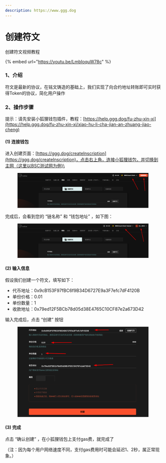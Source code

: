 ```yaml
---
description: https://www.ggg.dog
---
```


# 创建符文

创建符文视频教程

{% embed url="https://youtu.be/LmbIoquW78c" %}

### 1、介绍

符文是最新的协议，在铭文铸造的基础上，我们实现了向合约地址转账即可实时获得Token的协议，简化用户操作

### 2、操作步骤

提示：请先安装小狐狸钱包插件，教程：[https://help.ggg.dog/fu-zhu-xin-xi](https://help.ggg.dog/fu-zhu-xin-xi/xiao-hu-li-cha-jian-an-zhuang-jiao-cheng)

#### (1) 连接钱包

进入创建页面：[https://ggg.dog/createInscription](https://ggg.dog/createInscription)，点击右上角，连接小狐狸钱包，并切换到主网（这里以BSC测试网为例)\


<figure><img src="../.gitbook/assets/image (101).png" alt=""><figcaption></figcaption></figure>

完成后，会看到您的 “链名称” 和 “钱包地址” ，如下图：

<figure><img src="../.gitbook/assets/image (102).png" alt=""><figcaption></figcaption></figure>

#### (2) 输入信息

假设我们创建一个符文，填写如下：

* 代币地址：0x9cB153F97fBC6f9B34D6727E9a3F7efc7dF4120B
* 单份价格：0.01
* 单份数量：1
* 收款地址：0x79ed12F5BCb78d05d38E4765C10CF87e2a673D42

输入完成后，点击 “创建” 按钮

<figure><img src="../.gitbook/assets/image (104).png" alt=""><figcaption></figcaption></figure>

#### (3) 完成

点击 “确认创建” ，在小狐狸钱包上支付gas费，就完成了

（注：因为每个用户网络速度不同，支付gas费用时可能会延迟1、2秒，属正常现象。）

<figure><img src="https://lh7-us.googleusercontent.com/SiwI7-oW6L08cPzf4OAJN5swmoPb3nXsAS_pLrEyPyjV7P4UdK7PouhSDPS7T9aEf7c8hfFGo7ZsdP5sju-paLYFe96_ZK7ZOMURx0E6ph1Cefp9z1zKITw7vGm6zBJEeELG-g_3jXNT6i_KAup5aEE" alt=""><figcaption></figcaption></figure>
